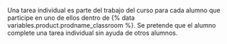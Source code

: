 Una tarea individual es parte del trabajo del curso para cada alumno que participe en uno de ellos dentro de {% data variables.product.prodname_classroom %}. Se pretende que el alumno complete una tarea individual sin ayuda de otros alumnos.
